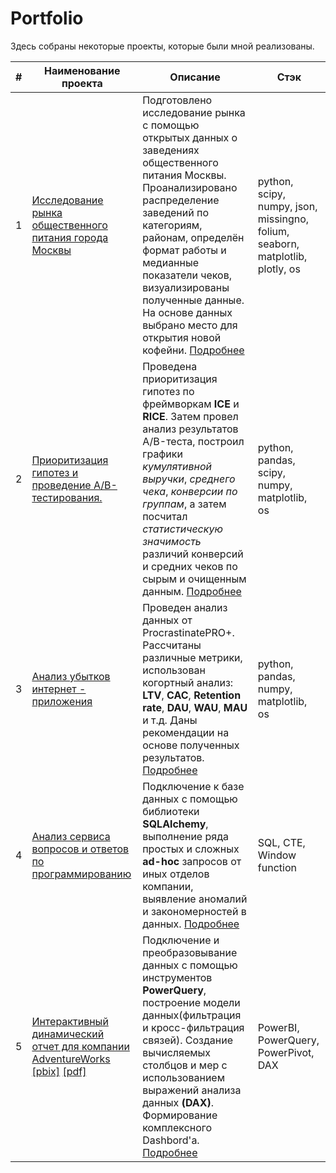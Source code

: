 # Portfolio

Здесь собраны некоторые проекты, которые были мной реализованы.

| #  | Наименование проекта | Описание | Стэк |
| ------------- | ------------- | ------------- | ------------- |
| 1  | [Исследование рынка общеcтвенного питания города Москвы](https://github.com/gpspb/Portfolio/blob/main/Исследования%20рынка%20общепита%20города%20Москвы/MoscowCateringBiz.ipynb) | Подготовлено исследование рынка с помощью открытых данных о заведениях общественного питания Москвы. Проанализировано распределение заведений по категориям, районам, определён формат работы и медианные показатели чеков, визуализированы полученные данные. На основе данных выбрано место для открытия новой кофейни. [Подробнее](https://github.com/gpspb/Portfolio/tree/main/Исследования%20рынка%20общепита%20города%20Москвы)| python, scipy, numpy, json, missingno, folium, seaborn, matplotlib, plotly, os | 
| 2  | [Приоритизация гипотез и проведение A/B-тестирования.](https://github.com/gpspb/Portfolio/blob/main/Приоритизация%20и%20проверка%20гипотез/prioritization_and_hypothesis_testing.ipynb) | Проведена приоритизация гипотез по фреймворкам **ICE** и **RICE**. Затем провел анализ результатов A/B-теста, построил графики *кумулятивной выручки*, *среднего чека*, *конверсии по группам*, а затем посчитал *статистическую значимость* различий конверсий и средних чеков по сырым и очищенным данным. [Подробнее](https://github.com/gpspb/Portfolio/tree/main/Приоритизация%20и%20проверка%20гипотез)| python, pandas, scipy, numpy, matplotlib, os | 
| 3  | [Анализ убытков интернет - приложения](https://github.com/gpspb/Portfolio/blob/main/Анализ%20убытков%20интернет%20-%20приложения/loss_analysis_of_the_internet_application.ipynb) | Проведен анализ данных от ProcrastinatePRO+. Рассчитаны различные метрики, использован когортный анализ: **LTV**, **CAC**, **Retention rate**, **DAU**, **WAU**, **MAU** и т.д. Даны рекомендации на основе полученных результатов. [Подробнее](https://github.com/gpspb/Portfolio/tree/main/Анализ%20убытков%20интернет%20-%20приложения) | python, pandas, numpy, matplotlib, os |
| 4  | [Анализ сервиса вопросов и ответов по программированию](https://github.com/gpspb/Portfolio/blob/main/SQL/ProjectSQL.ipynb)  | Подключение к базе данных с помощью библиотеки **SQLAlchemy**, выполнение ряда простых и сложных **ad-hoc** запросов от иных отделов компании, выявление аномалий и закономерностей в данных. [Подробнее](https://github.com/gpspb/Portfolio/tree/main/SQL) | SQL, CTE, Window function |
| 5  | [Интерактивный динамический отчет для компании AdventureWorks](https://github.com/gpspb/Portfolio/tree/main/PowerBI%20Project) [[pbix]](https://github.com/gpspb/Portfolio/blob/main/PowerBI%20Project/AdventureWorks_Report.pbix) [[pdf]](https://github.com/gpspb/Portfolio/blob/main/PowerBI%20Project/AdventureWorks_Report.pdf) | Подключение и преобразовывание данных с помощью инструментов **PowerQuery**, построение модели данных(фильтрация и кросс-фильтрация связей). Создание вычисляемых столбцов и мер с использованием выражений анализа данных **(DAХ)**. Формирование комплексного Dashbord'a. [Подробнее](https://github.com/gpspb/Portfolio/tree/main/PowerBI%20Project) | PowerBI, PowerQuery, PowerPivot, DAX |

